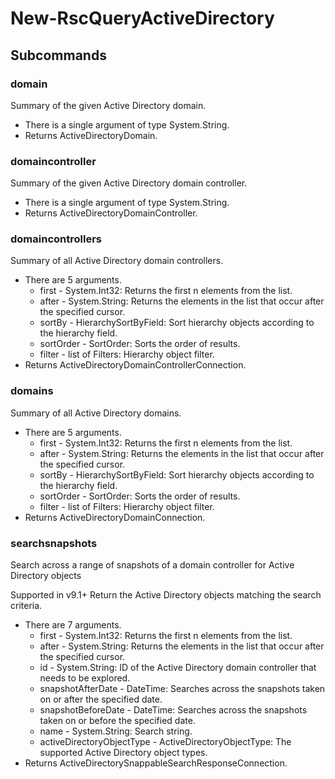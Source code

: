 # New-RscQueryActiveDirectory
## Subcommands
### domain
Summary of the given Active Directory domain.

- There is a single argument of type System.String.
- Returns ActiveDirectoryDomain.
### domaincontroller
Summary of the given Active Directory domain controller.

- There is a single argument of type System.String.
- Returns ActiveDirectoryDomainController.
### domaincontrollers
Summary of all Active Directory domain controllers.

- There are 5 arguments.
    - first - System.Int32: Returns the first n elements from the list.
    - after - System.String: Returns the elements in the list that occur after the specified cursor.
    - sortBy - HierarchySortByField: Sort hierarchy objects according to the hierarchy field.
    - sortOrder - SortOrder: Sorts the order of results.
    - filter - list of Filters: Hierarchy object filter.
- Returns ActiveDirectoryDomainControllerConnection.
### domains
Summary of all Active Directory domains.

- There are 5 arguments.
    - first - System.Int32: Returns the first n elements from the list.
    - after - System.String: Returns the elements in the list that occur after the specified cursor.
    - sortBy - HierarchySortByField: Sort hierarchy objects according to the hierarchy field.
    - sortOrder - SortOrder: Sorts the order of results.
    - filter - list of Filters: Hierarchy object filter.
- Returns ActiveDirectoryDomainConnection.
### searchsnapshots
Search across a range of snapshots of a domain controller for Active Directory objects

Supported in v9.1+
Return the Active Directory objects matching the search criteria.

- There are 7 arguments.
    - first - System.Int32: Returns the first n elements from the list.
    - after - System.String: Returns the elements in the list that occur after the specified cursor.
    - id - System.String: ID of the Active Directory domain controller that needs to be explored.
    - snapshotAfterDate - DateTime: Searches across the snapshots taken on or after the specified date.
    - snapshotBeforeDate - DateTime: Searches across the snapshots taken on or before the specified date.
    - name - System.String: Search string.
    - activeDirectoryObjectType - ActiveDirectoryObjectType: The supported Active Directory object types.
- Returns ActiveDirectorySnappableSearchResponseConnection.
